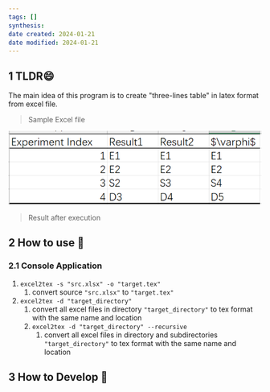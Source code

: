 ```yaml
---
tags: []
synthesis: 
date created: 2024-01-21
date modified: 2024-01-21
---
```


## 1 TLDR😄

The main idea of this program is to create "three-lines table" in latex format from excel file. 

> Sample Excel file

![Sample Excel File](assets/Program%20Description/image-20240121163717862.png)

> Result after execution

## 2 How to use 🧾

### 2.1 Console Application

1. `excel2tex -s "src.xlsx" -o "target.tex"`
	1. convert source `"src.xlsx"` to `"target.tex"`
2. `excel2tex -d "target_directory"`
	1. convert all excel files in directory `"target_directory"` to tex format with the same name and location
	2. `excel2tex -d "target_directory" --recursive`
		1. convert all excel files in directory and subdirectories `"target_directory"` to tex format with the same name and location

## 3 How to Develop 🤝
